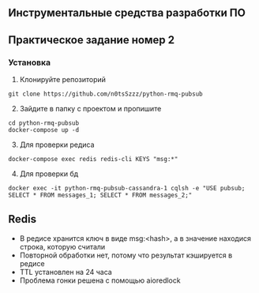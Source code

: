 ## Инструментальные средства разработки ПО
## Практическое задание номер 2

### Установка

1. Клонируйте репозиторий
```
git clone https://github.com/n0tsSzzz/python-rmq-pubsub
```

2. Зайдите в папку с проектом и пропишите
```
cd python-rmq-pubsub
docker-compose up -d
```

3. Для проверки редиса
```
docker-compose exec redis redis-cli KEYS "msg:*"
```

4. Для проверки бд
```
docker exec -it python-rmq-pubsub-cassandra-1 cqlsh -e "USE pubsub; SELECT * FROM messages_1; SELECT * FROM messages_2;"
```

## Redis

- В редисе хранится ключ в виде msg:\<hash>, а в значение находися строка, которую считали
- Повторной обработки нет, потому что результат кэшируется в редисе
- TTL установлен на 24 часа
- Проблема гонки решена с помощью aioredlock
